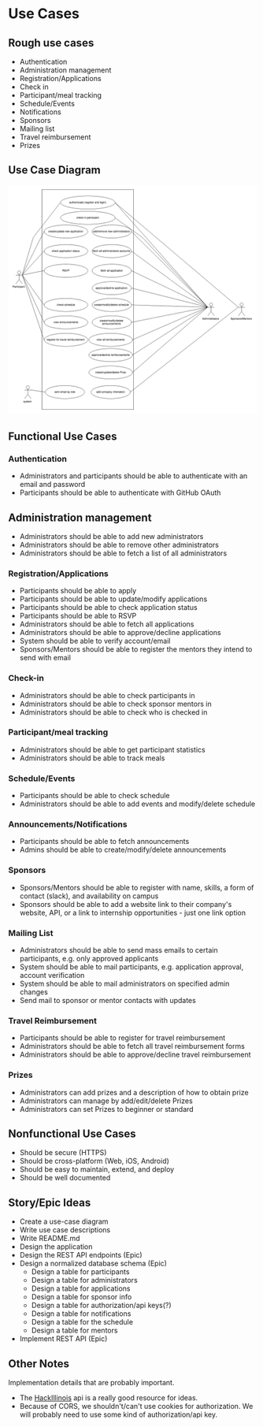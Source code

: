 # Use Cases

## Rough use cases

* Authentication
* Administration management
* Registration/Applications
* Check in
* Participant/meal tracking
* Schedule/Events
* Notifications
* Sponsors
* Mailing list
* Travel reimbursement
* Prizes

## Use Case Diagram
![usecasediagram](UseCaseDiagram.png)
## Functional Use Cases

### Authentication

* Administrators and participants should be able to authenticate with an email
  and password
* Participants should be able to authenticate with GitHub OAuth

## Administration management

* Administrators should be able to add new administrators
* Administrators should be able to remove other administrators
* Administrators should be able to fetch a list of all administrators

### Registration/Applications

* Participants should be able to apply
* Participants should be able to update/modify applications
* Participants should be able to check application status
* Participants should be able to RSVP
* Administrators should be able to fetch all applications
* Administrators should be able to approve/decline applications
* System should be able to verify account/email
* Sponsors/Mentors should be able to register the mentors they intend to send
  with email

### Check-in

* Administrators should be able to check participants in
* Administrators should be able to check sponsor mentors in
* Administrators should be able to check who is checked in

### Participant/meal tracking

* Administrators should be able to get participant statistics
* Administrators should be able to track meals

### Schedule/Events

* Participants should be able to check schedule
* Administrators should be able to add events and modify/delete schedule

### Announcements/Notifications
* Participants should be able to fetch announcements
* Admins should be able to create/modify/delete announcements

### Sponsors

* Sponsors/Mentors should be able to register with name, skills, a form of
  contact (slack), and availability on campus
* Sponsors should be able to add a website link to their company's website, API,
  or a link to internship opportunities - just one link option

### Mailing List

* Administrators should be able to send mass emails to certain participants,
  e.g. only approved applicants
* System should be able to mail participants, e.g. application approval, account
  verification
* System should be able to mail administrators on specified admin changes
* Send mail to sponsor or mentor contacts with updates

### Travel Reimbursement

* Participants should be able to register for travel reimbursement
* Administrators should be able to fetch all travel reimbursement forms
* Administrators should be able to approve/decline travel reimbursement

### Prizes

* Administrators can add prizes and a description of how to obtain prize
* Administrators can manage by add/edit/delete Prizes
* Administrators can set Prizes to beginner or standard

## Nonfunctional Use Cases

* Should be secure (HTTPS)
* Should be cross-platform (Web, iOS, Android)
* Should be easy to maintain, extend, and deploy
* Should be well documented

## Story/Epic Ideas

* Create a use-case diagram
* Write use case descriptions
* Write README.md
* Design the application
* Design the REST API endpoints (Epic)
* Design a normalized database schema (Epic)
  * Design a table for participants
  * Design a table for administrators
  * Design a table for applications
  * Design a table for sponsor info
  * Design a table for authorization/api keys(?)
  * Design a table for notifications
  * Design a table for the schedule
  * Design a table for mentors
* Implement REST API (Epic)

## Other Notes

Implementation details that are probably important.

* The [HackIllinois] api is a really good resource for ideas.
* Because of CORS, we shouldn't/can't use cookies for authorization. We will
  probably need to use some kind of authorization/api key.

[HackIllinois]: https://github.com/HackIllinois/api
